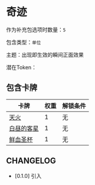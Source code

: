 # 奇迹

作为补充包选项时数量：`5`

包含类型：`单位`

主题：出现即生效的瞬间正面效果

潜在Token：

## 包含卡牌

卡牌 | 权重 | 解锁条件
--- | --- | ---
[天火](../卡牌/天火.md) | 1 | 无
[白昼的客星](../卡牌/白昼的客星.md) | 1 | 无
[鲜血圣杯](../卡牌/鲜血圣杯.md) | 1 | 无

## CHANGELOG

- [0.1.0] 引入
